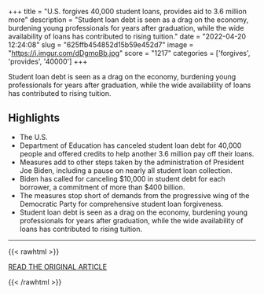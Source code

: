 +++
title = "U.S. forgives 40,000 student loans, provides aid to 3.6 million more"
description = "Student loan debt is seen as a drag on the economy, burdening young professionals for years after graduation, while the wide availability of loans has contributed to rising tuition."
date = "2022-04-20 12:24:08"
slug = "625ffb454852d15b59e452d7"
image = "https://i.imgur.com/dDgmoBb.jpg"
score = "1217"
categories = ['forgives', 'provides', '40000']
+++

Student loan debt is seen as a drag on the economy, burdening young professionals for years after graduation, while the wide availability of loans has contributed to rising tuition.

## Highlights

- The U.S.
- Department of Education has canceled student loan debt for 40,000 people and offered credits to help another 3.6 million pay off their loans.
- Measures add to other steps taken by the administration of President Joe Biden, including a pause on nearly all student loan collection.
- Biden has called for canceling $10,000 in student debt for each borrower, a commitment of more than $400 billion.
- The measures stop short of demands from the progressive wing of the Democratic Party for comprehensive student loan forgiveness.
- Student loan debt is seen as a drag on the economy, burdening young professionals for years after graduation, while the wide availability of loans has contributed to rising tuition.

---

{{< rawhtml >}}
  <p class="article-category">
    <a target="_blank" href="https://www.reuters.com/world/us/us-forgives-40000-student-loans-provides-aid-millions-more-2022-04-19/">READ THE ORIGINAL ARTICLE</a>
  </p>
{{< /rawhtml >}}
